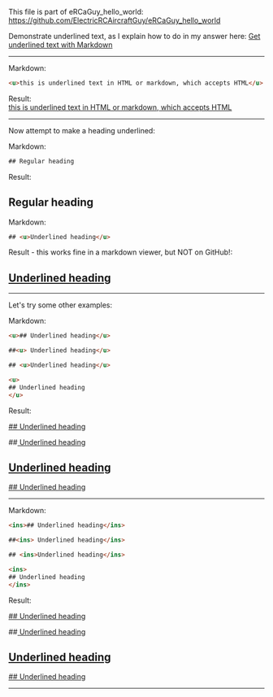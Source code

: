 This file is part of eRCaGuy_hello_world: https://github.com/ElectricRCAircraftGuy/eRCaGuy_hello_world

Demonstrate underlined text, as I explain how to do in my answer here: [Get underlined text with Markdown](https://stackoverflow.com/a/66595330/4561887)

---

Markdown:
```html
<u>this is underlined text in HTML or markdown, which accepts HTML</u>
```
Result:  
<u>this is underlined text in HTML or markdown, which accepts HTML</u>

---

Now attempt to make a heading underlined:


Markdown:
```html
## Regular heading
```
Result:  
## Regular heading


Markdown:
```html
## <u>Underlined heading</u>
```
Result - this works fine in a markdown viewer, but NOT on GitHub!:  
## <u>Underlined heading</u>

---

Let's try some other examples:

Markdown:
```html
<u>## Underlined heading</u>

##<u> Underlined heading</u>

## <u>Underlined heading</u>

<u>
## Underlined heading
</u>
```

Result:  

<u>## Underlined heading</u>

##<u> Underlined heading</u>

## <u>Underlined heading</u>

<u>
## Underlined heading
</u>

---

Markdown:
```html
<ins>## Underlined heading</ins>

##<ins> Underlined heading</ins>

## <ins>Underlined heading</ins>

<ins>
## Underlined heading
</ins>
```

Result:

<ins>## Underlined heading</ins>

##<ins> Underlined heading</ins>

## <ins>Underlined heading</ins>

<ins>
## Underlined heading
</ins>

---


